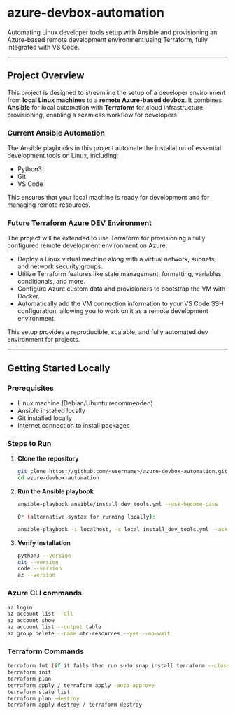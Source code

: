 # azure-devbox-automation

Automating Linux developer tools setup with Ansible and provisioning an Azure-based remote development environment using Terraform, fully integrated with VS Code.

---

## Project Overview

This project is designed to streamline the setup of a developer environment from **local Linux machines** to a **remote Azure-based devbox**. It combines **Ansible** for local automation with **Terraform** for cloud infrastructure provisioning, enabling a seamless workflow for developers.

### Current Ansible Automation

The Ansible playbooks in this project automate the installation of essential development tools on Linux, including:

- Python3
- Git
- VS Code

This ensures that your local machine is ready for development and for managing remote resources.

### Future Terraform Azure DEV Environment

The project will be extended to use Terraform for provisioning a fully configured remote development environment on Azure:

- Deploy a Linux virtual machine along with a virtual network, subnets, and network security groups.
- Utilize Terraform features like state management, formatting, variables, conditionals, and more.
- Configure Azure custom data and provisioners to bootstrap the VM with Docker.
- Automatically add the VM connection information to your VS Code SSH configuration, allowing you to work on it as a remote development environment.

This setup provides a reproducible, scalable, and fully automated dev environment for projects.

---

## Getting Started Locally

### Prerequisites

- Linux machine (Debian/Ubuntu recommended)
- Ansible installed locally
- Git installed locally
- Internet connection to install packages

### Steps to Run

1. **Clone the repository**
   ```bash
   git clone https://github.com/<username>/azure-devbox-automation.git
   cd azure-devbox-automation

2. **Run the Ansible playbook**
   ```bash 
   ansible-playbook ansible/install_dev_tools.yml --ask-become-pass
   
   Or (alternative syntax for running locally):

   ansible-playbook -i localhost, -c local install_dev_tools.yml --ask-become-pass

3. **Verify installation**	
   ```bash  
   python3 --version
   git --version
   code --version
   az --version

### Azure CLI commands
   ```bash  
   az login
   az account list --all 
   az account show
   az account list --output table
   az group delete --name mtc-resources --yes --no-wait
```

### Terraform Commands

```bash
terraform fmt (if it fails then run sudo snap install terraform --classic)
terraform init
terraform plan
terraform apply / terraform apply -auto-approve
terraform state list
terraform plan -destroy
terraform apply destroy / terraform destroy
